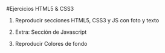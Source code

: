 #Ejercicios HTML5 & CSS3

1. Reproducir secciones HTML5, CSS3 y JS con foto y texto

2. Extra: Sección de Javascript

3. Reproducir Colores de fondo